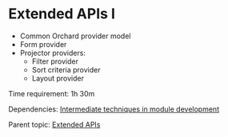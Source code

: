# Extended APIs I

- Common Orchard provider model
- Form provider
- Projector providers:
  - Filter provider
  - Sort criteria provider
  - Layout provider

Time requirement: 1h 30m

Dependencies: [Intermediate techniques in module development](../ModuleDevelopmentAndApis/IntermediateTechniquesInModuleDevelopment)

Parent topic: [Extended APIs](./)
